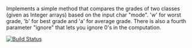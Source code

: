 Implements a simple method that compares the grades of two classes (given as Integer arrays) based on the input char "mode".
'w' for worst grade, 'b' for best grade and 'a' for average grade.
There is also a fourth parameter "ignore" that lets you ignore 0's in the computation.

[![Build Status](https://app.travis-ci.com/betulsaglam/myDemoApp.svg?token=wsGg6YLsHMmYQ3DNjCXC&branch=master)](https://app.travis-ci.com/betulsaglam/myDemoApp)